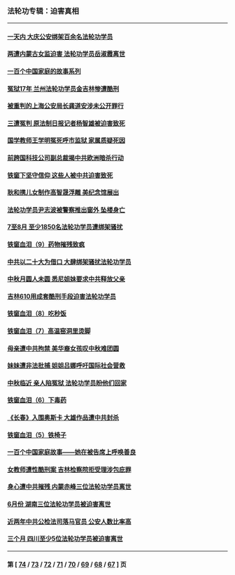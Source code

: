 ### 法轮功专辑：迫害真相
---
#### [一天内 大庆公安绑架百余名法轮功学员](../../pages/nf4379/n13835359.md?10010430) 
#### [两遭内蒙古女监迫害 法轮功学员岳淑霞离世](../../pages/nf4379/n13834576.md?10010430) 
#### [一百个中国家庭的故事系列](../../pages/nf4379/n13833308.md?10010430) 
#### [冤狱17年 兰州法轮功学员金吉林惨遭酷刑](../../pages/nf4379/n13832422.md?10010430) 
#### [被重判的上海公安局长龚道安涉未公开罪行](../../pages/nf4379/n13831922.md?10010430) 
#### [三遭冤判 原法制日报记者杨智雄被迫害致死](../../pages/nf4379/n13830419.md?10010430) 
#### [国学教师王学明冤死呼市监狱 家属质疑死因](../../pages/nf4379/n13831866.md?10010430) 
#### [前跨国科技公司副总裁揭中共欧洲暗杀行动](../../pages/nf4379/n13827561.md?10010430) 
#### [铁窗下坚守信仰 这些人被中共迫害致死](../../pages/nf4379/n13828898.md?10010430) 
#### [耿和携儿女制作高智晟浮雕 美纪念馆展出](../../pages/nf4379/n13829624.md?10010430) 
#### [法轮功学员尹志波被警察推出窗外 坠楼身亡](../../pages/nf4379/n13828273.md?10010430) 
#### [7至8月 至少1850名法轮功学员遭绑架骚扰](../../pages/nf4379/n13824925.md?10010430) 
#### [铁窗血泪（9）药物摧残致疯](../../pages/nf4379/n13819243.md?10010430) 
#### [中共以二十大为借口 大肆绑架骚扰法轮功学员](../../pages/nf4379/n13819570.md?10010430) 
#### [中秋月圆人未圆 悉尼姐妹要求中共释放父亲](../../pages/nf4379/n13819642.md?10010430) 
#### [吉林610用成套酷刑手段迫害法轮功学员](../../pages/nf4379/n13814775.md?10010430) 
#### [铁窗血泪（8）吃秒饭](../../pages/nf4379/n13813761.md?10010430) 
#### [铁窗血泪（7）高温窑洞里烫脚](../../pages/nf4379/n13816073.md?10010430) 
#### [母亲遭中共拘禁 美华裔女孩叹中秋难团圆](../../pages/nf4379/n13815894.md?10010430) 
#### [妹妹遭非法批捕 姐姐吕娜呼吁国际社会营救](../../pages/nf4379/n13814832.md?10010430) 
#### [中秋临近 亲人陷冤狱 法轮功学员盼他们回家](../../pages/nf4379/n13814674.md?10010430) 
#### [铁窗血泪（6）下毒药](../../pages/nf4379/n13793192.md?10010430) 
#### [《长春》入围奥斯卡 大雄作品遭中共封杀](../../pages/nf4379/n13813594.md?10010430) 
#### [铁窗血泪（5）铁椅子](../../pages/nf4379/n13805871.md?10010430) 
#### [一百个中国家庭故事——她在被告席上呼唤善良](../../pages/nf4379/n13805472.md?10010430) 
#### [女教师遭性酷刑案 吉林检察院拒受理涉包庇罪](../../pages/nf4379/n13808837.md?10010430) 
#### [身心遭中共摧残 内蒙赤峰三位法轮功学员离世](../../pages/nf4379/n13808436.md?10010430) 
#### [6月份 湖南三位法轮功学员被迫害离世](../../pages/nf4379/n13807730.md?10010430) 
#### [近两年中共公检法司落马官员 公安人数比率高](../../pages/nf4379/n13807094.md?10010430) 
#### [三个月 四川至少5位法轮功学员被迫害离世](../../pages/nf4379/n13807221.md?10010430) 

---
#### 第 [ [74](./74.md?10010430) / [73](./73.md?10010430) / [72](./72.md?10010430) / [71](./71.md?10010430) / [70](./70.md?10010430) / [69](./69.md?10010430) / [68](./68.md?10010430) / [67](./67.md?10010430) ] 页
